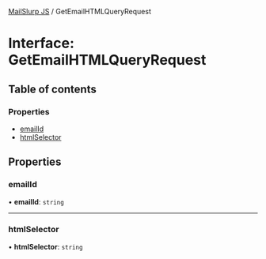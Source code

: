 [MailSlurp JS](../README.md) / GetEmailHTMLQueryRequest

# Interface: GetEmailHTMLQueryRequest

## Table of contents

### Properties

- [emailId](GetEmailHTMLQueryRequest.md#emailid)
- [htmlSelector](GetEmailHTMLQueryRequest.md#htmlselector)

## Properties

### emailId

• **emailId**: `string`

___

### htmlSelector

• **htmlSelector**: `string`
